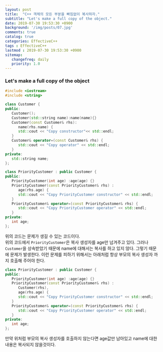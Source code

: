 ```yaml
---
layout: post
title:  "C++ 객체의 모든 부분을 빠짐없이 복사하자."
subtitle: "Let's make a full copy of the object."
date: 2019-07-30 19:53:30 +0900
background: '/img/posts/07.jpg'
comments: true
catalog: true
categories: EffectiveC++
tags : EffectiveC++
lastmod : 2019-07-30 19:53:30 +0900
sitemap:
   changefreq: daily
   priority: 1.0
---
```


### Let's make a full copy of the object

```cpp
#include <iostream>
#include <string>

class Customer {
public:
   Customer();
   Customer(std::string name):name(name){}
   Customer(const Customer& rhs): 
      name(rhs.name) {
      std::cout << "Copy constructor"<< std::endl;
   }
   Customer& operator=(const Customer& rhs) {
      std::cout << "Copy operator" << std::endl;
   }
private:
   std::string name;
};

class PriorityCustomer : public Customer {
public:
   PriorityCustomer(int age) :age(age) {}
   PriorityCustomer(const PriorityCustomer& rhs) :
      age(rhs.age) {
      std::cout << "Copy PriorityCustomer constructor" << std::endl;
   }
   PriorityCustomer& operator=(const PriorityCustomer& rhs) {
      std::cout << "Copy PriorityCustomer operator" << std::endl;
   }
private:
   int age;
};
```

위의 코드는 문제가 생길 수 있는 코드이다.  
위의 코드에서 `PriorityCustomer`은 복사 생성자를 age만 넘겨주고 있다. 그러나 `Customer`을 상속받았기 때문에 name에 대해서는 복사를 하고 있지 않다. 그렇기 때문에 문제가 발생한다.
이런 문제를 피하기 위해서는 아래처럼 항상 부모의 복사 생성자 까지 호출해 주어야 한다.

```cpp
class PriorityCustomer : public Customer {
public:
   PriorityCustomer(int age) :age(age) {}
   PriorityCustomer(const PriorityCustomer& rhs) :
      Customer(rhs),
      age(rhs.age) {
      std::cout << "Copy PriorityCustomer constructor" << std::endl;
   }
   PriorityCustomer& operator=(const PriorityCustomer& rhs) {
      std::cout << "Copy PriorityCustomer operator" << std::endl;
   }
private:
   int age;
};
```

만약 위처럼 부모의 복사 생성자를 호출하지 않는다면 age값만 남아있고 name에 대한 내용은 복사되지 않을것이다.
